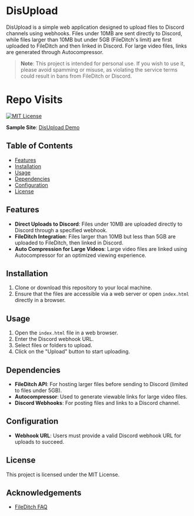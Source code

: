 # DisUpload

DisUpload is a simple web application designed to upload files to Discord channels using webhooks. Files under 10MB are sent directly to Discord, while files larger than 10MB but under 5GB (FileDitch's limit) are first uploaded to FileDitch and then linked in Discord. For large video files, links are generated through Autocompressor.

> **Note**: This project is intended for personal use. If you wish to use it, please avoid spamming or misuse, as violating the service terms could result in bans from FileDitch or Discord.

# Repo Visits
[![MIT License](https://count.nett.moe/get/disupload/img?theme=rule34)](https://choosealicense.com/licenses/mit/)


**Sample Site**: [DisUpload Demo](https://upload.nekoslime.site)

## Table of Contents
- [Features](#features)
- [Installation](#installation)
- [Usage](#usage)
- [Dependencies](#dependencies)
- [Configuration](#configuration)
- [License](#license)

## Features
- **Direct Uploads to Discord**: Files under 10MB are uploaded directly to Discord through a specified webhook.
- **FileDitch Integration**: Files larger than 10MB but less than 5GB are uploaded to FileDitch, then linked in Discord.
- **Auto Compression for Large Videos**: Large video files are linked using Autocompressor for an optimized viewing experience.

## Installation
1. Clone or download this repository to your local machine.
2. Ensure that the files are accessible via a web server or open `index.html` directly in a browser.

## Usage
1. Open the `index.html` file in a web browser.
2. Enter the Discord webhook URL.
3. Select files or folders to upload.
4. Click on the "Upload" button to start uploading.

## Dependencies
- **FileDitch API**: For hosting larger files before sending to Discord (limited to files under 5GB).
- **Autocompressor**: Used to generate viewable links for large video files.
- **Discord Webhooks**: For posting files and links to a Discord channel.

## Configuration
- **Webhook URL**: Users must provide a valid Discord webhook URL for uploads to succeed.

## License
This project is licensed under the MIT License.

## Acknowledgements

 - [FileDitch FAQ](https://fileditch.com/faq.html)
